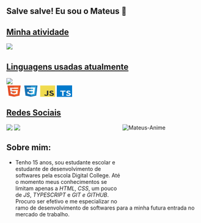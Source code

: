 ## Salve salve! Eu sou o Mateus 👋
<div>
  <a href="https://github.com/mathrews"/>
  <h2>Minha atividade</h2>
  <img height="50%" src="https://github-readme-stats.vercel.app/api?username=mathrews&show_icons=true&theme=dark&count_private=true"/>
</div>

<div>
  <h2>Linguagens usadas atualmente</h2>
  <img height="50%" src="https://github-readme-stats.vercel.app/api/top-langs/?username=mathrews&layout=pie"/>
</div>

<div style="display: inline-block;">
  <img align="center" alt="Mateus-HTML" height="30" width="40" src="https://raw.githubusercontent.com/devicons/devicon/master/icons/html5/html5-original.svg">
  <img align="center" alt="Mateus-CSS" height="30" width="40" src="https://raw.githubusercontent.com/devicons/devicon/master/icons/css3/css3-original.svg">
  <img align="center" alt="Mateus-JS" height="30" width="40" src="https://raw.githubusercontent.com/devicons/devicon/1119b9f84c0290e0f0b38982099a2bd027a48bf1/icons/javascript/javascript-original.svg">
  <img align="center" alt="Mateus-TS" height="30" width="40" src="typescript.svg">
</div>

<div>
  <h2>Redes Sociais</h2>
  <a href="https://instagram.com/teteus_eumsm" target="_blank"><img src="https://img.shields.io/badge/-Instagram-%23E4405F?style=for-the-badge&logo=instagram&logoColor=white" target="_blank"></a>
  <a href = "mailto:mateusps4gg@gmail.com"><img src="https://img.shields.io/badge/-Gmail-%23333?style=for-the-badge&logo=gmail&logoColor=white" target="_blank"></a>
  <img align="right" height="200px" width="200px" alt="Mateus-Anime" src="https://cdn.picrew.me/shareImg/org/202305/338224_bc3BTE8D.png">
</div>

## Sobre mim:

- Tenho 15 anos, sou estudante escolar e estudante de desenvolvimento de softwares pela escola Digital College. Até o momento meus conhecimentos se limitam apenas a *HTML*, *CSS*, um pouco de *JS*, *TYPESCRIPT* e *GIT e GITHUB*. Procuro ser efetivo e me especializar no ramo de desenvolvimento de softwares para a minha futura entrada no mercado de trabalho.



